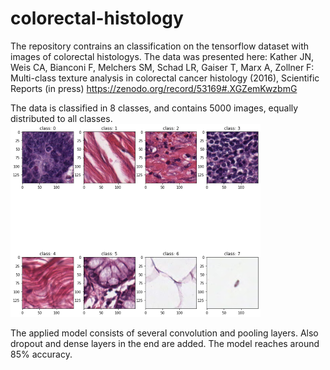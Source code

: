 # colorectal-histology

The repository contrains an classification on the tensorflow dataset with images of colorectal histologys. The data was presented here: Kather JN, Weis CA, Bianconi F, Melchers SM, Schad LR, Gaiser T, Marx A, Zollner F: Multi-class texture analysis in colorectal cancer histology (2016), Scientific Reports (in press) https://zenodo.org/record/53169#.XGZemKwzbmG


The data is classified in 8 classes, and contains 5000 images, equally distributed to all classes.
<br />
![](/Images/class_examples_smaller.png)
<br />

The applied model consists of several convolution and pooling layers. Also dropout and dense layers in the end are added. The model reaches around 85% accuracy.
